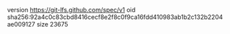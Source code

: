 version https://git-lfs.github.com/spec/v1
oid sha256:92a4c0c83cbd8416cecf8e2f8c0f9ca16fdd410983ab1b2c132b2204ae009127
size 23675

